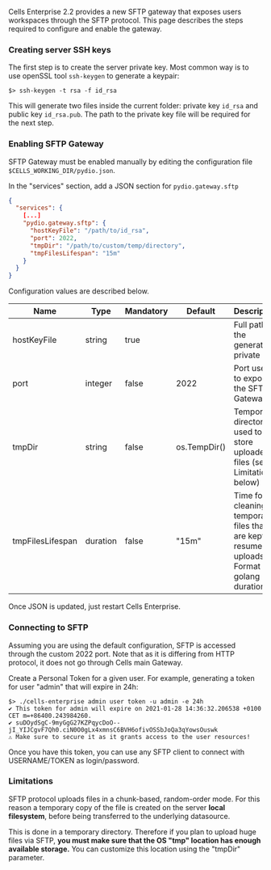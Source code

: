 Cells Enterprise 2.2 provides a new SFTP gateway that exposes users workspaces through the SFTP protocol. This page describes the steps required
to configure and enable the gateway.

### Creating server SSH keys

The first step is to create the server private key. Most common way is to use 
openSSL tool `ssh-keygen` to generate a keypair:

```SH
$> ssh-keygen -t rsa -f id_rsa
```
This will generate two files inside the current folder: private key `id_rsa` and public key `id_rsa.pub`. The path to the private key file will be required for the next step. 

### Enabling SFTP Gateway

SFTP Gateway must be enabled manually by editing the configuration file `$CELLS_WORKING_DIR/pydio.json`.

In the "services" section, add a JSON section for `pydio.gateway.sftp` 

```JSON
{
  "services": {
    [...]
    "pydio.gateway.sftp": {
      "hostKeyFile": "/path/to/id_rsa",
      "port": 2022,
      "tmpDir": "/path/to/custom/temp/directory",
      "tmpFilesLifespan": "15m"
    }
  }
}
```

Configuration values are described below.

|Name|Type|Mandatory|Default|Description|
|---|---|---|---|---|
|hostKeyFile|string|true| |Full path to the generated private key|
|port|integer|false|2022|Port used to expose the SFTP Gateway|
|tmpDir|string|false|os.TempDir()|Temporary directory used to store uploaded files (see Limitations below)|
|tmpFilesLifespan|duration|false|"15m"|Time for cleaning temporary files that are kept for resumed uploads. Format is a golang duration.|

Once JSON is updated, just restart Cells Enterprise.

### Connecting to SFTP

Assuming you are using the default configuration, SFTP is accessed through the custom 2022 port. Note that as it is differing from HTTP protocol, it does
not go through Cells main Gateway. 

Create a Personal Token for a given user. For example, generating a token for user "admin" that will expire in 24h:

```SH
$> ./cells-enterprise admin user token -u admin -e 24h
✔ This token for admin will expire on 2021-01-28 14:36:32.206538 +0100 CET m=+86400.243984260.
✔ suDOydSgC-9myGgG27KZPqycDoO--jI_YIJCgvF7Qh0.ciN0O0gLx4xmnsC6BVH6ofivOSSbJoQa3qYowsOuswk
⚠ Make sure to secure it as it grants access to the user resources!
```

Once you have this token, you can use any SFTP client to connect with USERNAME/TOKEN as login/password.

### Limitations

SFTP protocol uploads files in a chunk-based, random-order mode. For this reason a temporary copy
of the file is created on the server **local filesystem**, before being transferred to the underlying datasource.

This is done in a temporary directory. Therefore if you plan to upload huge files via SFTP, **you must make sure
that the OS "tmp" location has enough available storage.** You can customize this location using the "tmpDir" parameter.